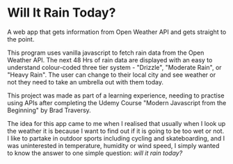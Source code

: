 # Will It Rain Today?
A web app that gets information from Open Weather API and gets straight to the point.

This program uses vanilla javascript to fetch rain data from the Open Weather API. The next 48 Hrs of rain data are displayed with an easy to understand colour-coded three tier system - "Drizzle", "Moderate Rain", or "Heavy Rain". The user can change to their local city and see weather or not they need to take an umbrella out with them today.

This project was made as part of a learning experience, needing to practise using APIs after completing the Udemy Course "Modern Javascript from the Beginning" by Brad Traversy. 

The idea for this app came to me when I realised that usually when I look up the weather it is because I want to find out if it is going to be too wet or not. I like to partake in outdoor sports including cycling and skateboarding, and I was uninterested in temperature, humidity or wind speed, I simply wanted to know the answer to one simple question: *will it rain today?*
